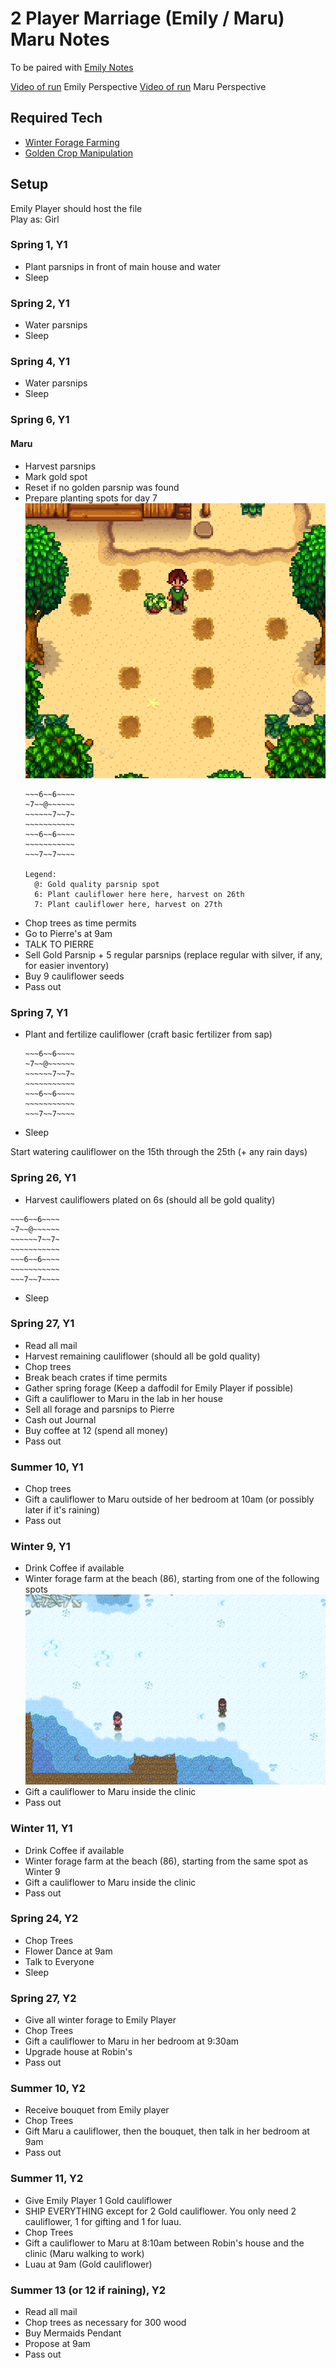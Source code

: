 # 2 Player Marriage (Emily / Maru) Maru Notes

To be paired with [Emily Notes](./stardew_marriage_2p_intermediate_emily.md)

[Video of run](https://www.youtube.com/watch?v=ySR0mdkqDU4) Emily Perspective
[Video of run](https://www.youtube.com/watch?v=PKmzaGYM168) Maru Perspective

## Required Tech
- [Winter Forage Farming](../../../tech/winter_forage_farming.md)
- [Golden Crop Manipulation](../../../tech/golden_crop_manipulation.md)

## Setup

Emily Player should host the file  
Play as: Girl  

### Spring 1, Y1
- Plant parsnips in front of main house and water
- Sleep

### Spring 2, Y1
- Water parsnips
- Sleep

### Spring 4, Y1
- Water parsnips
- Sleep

### Spring 6, Y1
#### Maru
- Harvest parsnips
- Mark gold spot
- Reset if no golden parsnip was found
- Prepare planting spots for day 7
  ![Cauliflower planting spots](../../../img/multi_2p_emily_maru_crop_manip.png)
  ```
  ~~~6~~6~~~~
  ~7~~@~~~~~~
  ~~~~~~7~~7~
  ~~~~~~~~~~~
  ~~~6~~6~~~~
  ~~~~~~~~~~~
  ~~~7~~7~~~~
  
  Legend:
    @: Gold quality parsnip spot
    6: Plant cauliflower here here, harvest on 26th
    7: Plant cauliflower here, harvest on 27th
  ```
- Chop trees as time permits
- Go to Pierre's at 9am
- TALK TO PIERRE
- Sell Gold Parsnip + 5 regular parsnips (replace regular with silver, if any, for easier inventory)
- Buy 9 cauliflower seeds
- Pass out

### Spring 7, Y1
- Plant and fertilize cauliflower (craft basic fertilizer from sap)
  ```
  ~~~6~~6~~~~
  ~7~~@~~~~~~
  ~~~~~~7~~7~
  ~~~~~~~~~~~
  ~~~6~~6~~~~
  ~~~~~~~~~~~
  ~~~7~~7~~~~
  ```
- Sleep

Start watering cauliflower on the 15th through the 25th (+ any rain days)

### Spring 26, Y1
- Harvest cauliflowers plated on 6s (should all be gold quality)
```
~~~6~~6~~~~
~7~~@~~~~~~
~~~~~~7~~7~
~~~~~~~~~~~
~~~6~~6~~~~
~~~~~~~~~~~
~~~7~~7~~~~
```
- Sleep

### Spring 27, Y1
- Read all mail
- Harvest remaining cauliflower (should all be gold quality)
- Chop trees
- Break beach crates if time permits
- Gather spring forage (Keep a daffodil for Emily Player if possible)
- Gift a cauliflower to Maru in the lab in her house
- Sell all forage and parsnips to Pierre
- Cash out Journal
- Buy coffee at 12 (spend all money)
- Pass out

### Summer 10, Y1
- Chop trees
- Gift a cauliflower to Maru outside of her bedroom at 10am (or possibly later if it's raining)
- Pass out

### Winter 9, Y1
- Drink Coffee if available
- Winter forage farm at the beach (86), starting from one of the following spots
  ![Winter forage farming spots](../../../img/multi_2p_emily_maru_winter_forage.png)
- Gift a cauliflower to Maru inside the clinic
- Pass out

### Winter 11, Y1
- Drink Coffee if available
- Winter forage farm  at the beach (86), starting from the same spot as Winter 9
- Gift a cauliflower to Maru inside the clinic
- Pass out

### Spring 24, Y2
- Chop Trees
- Flower Dance at 9am
- Talk to Everyone
- Sleep

### Spring 27, Y2
- Give all winter forage to Emily Player
- Chop Trees
- Gift a cauliflower to Maru in her bedroom at 9:30am
- Upgrade house at Robin's
- Pass out

### Summer 10, Y2
- Receive bouquet from Emily player
- Chop Trees
- Gift Maru a cauliflower, then the bouquet, then talk in her bedroom at 9am
- Pass out

### Summer 11, Y2
- Give Emily Player 1 Gold cauliflower
- SHIP EVERYTHING except for 2 Gold cauliflower. You only need 2 cauliflower, 1 for gifting and 1 for luau.
- Chop Trees
- Gift a cauliflower to Maru at 8:10am between Robin's house and the clinic (Maru walking to work)
- Luau at 9am (Gold cauliflower)

### Summer 13 (or 12 if raining), Y2
- Read all mail
- Chop trees as necessary for 300 wood
- Buy Mermaids Pendant
- Propose at 9am
- Pass out
